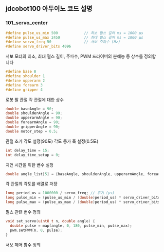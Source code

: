 ## jdcobot100 아두이노 코드 설명

### 101_servo_center

```c
#define pulse_us_min 500            // 최소 펄스 길이 ms = 1000 µs
#define pulse_us_max 2450           // 최대 펄스 길이 ms = 1000 µs
#define servo_freq 50               // 서보 주파수 (Hz)
#define servo_driver_bits 4096
```
서보 모터의 최소, 최대 펄스 길이, 주파수, PWM 드라이버의 분해능 등 상수를 정의합니다

```c
#define base 0
#define shoulder 1
#define upperarm 2
#define forearm 3
#define gripper 4
```
로봇 팔 관절 각 관절에 대한 상수

```c
double baseAngle = 90;
double shoulderAngle = 90;
double upperarmAngle = 90;
double forearmAngle = 90;
double gripperAngle = 90;
double motor_step = 0.5;
```
관절 초기 각도 설정(90도)
각도 등가 폭 설정(0.5도)

```c
int delay_time = 15;
int delay_time_setup = 0;
```
지연 시간을 위한 변수 설정

```c
double angle_list[5] = {baseAngle, shoulderAngle, upperarmAngle, forearmAngle, gripperAngle};
```
각 관절의 각도를 배열로 저장

```c
long period_us = 1000000 / servo_freq; // 주기 (µs)
long pulse_min = (pulse_us_min / (double)period_us) * servo_driver_bits;
long pulse_max = (pulse_us_max / (double)period_us) * servo_driver_bits;
```
펄스 관련 변수 정의

```c
void set_servo(uint8_t n, double angle) {
  double pulse = map(angle, 0, 180, pulse_min, pulse_max);
  pwm.setPWM(n, 0, pulse);
}
```
서보 제어 함수 정의
